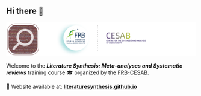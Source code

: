 ## Hi there 👋

![](https://raw.githubusercontent.com/literaturesynthesis/.github/main/profile/banner-literaturesynthesis_150dpi.png)

Welcome to the **_Literature Synthesis: Meta-analyses and Systematic reviews_** training course :mortar_board: organized by the 
[FRB-CESAB](https://www.fondationbiodiversite.fr/en/about-the-foundation/le-cesab/).

🚀 Website available at: [**literaturesynthesis.github.io**](https://literaturesynthesis.github.io/)
